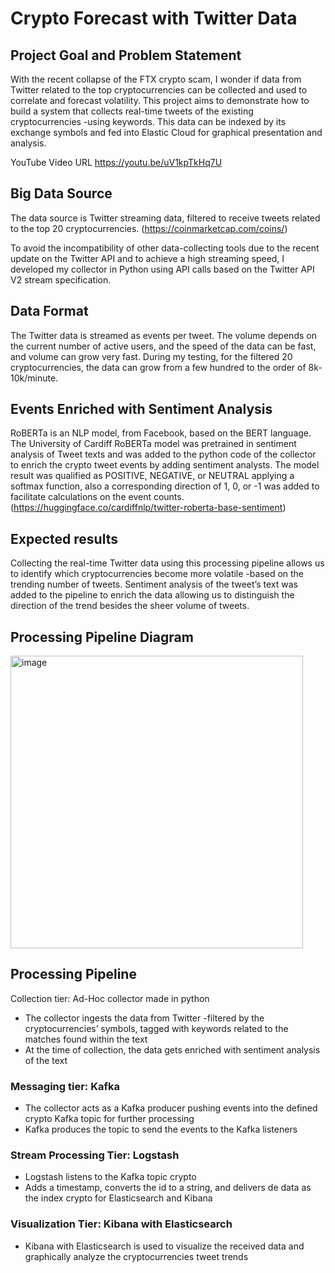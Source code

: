 # Crypto Forecast with Twitter Data

## Project Goal and Problem Statement
With the recent collapse of the FTX crypto scam, I wonder if data from Twitter related to the top cryptocurrencies can be collected and used to correlate and forecast volatility.
This project aims to demonstrate how to build a system that collects real-time tweets of the existing cryptocurrencies -using keywords. This data can be indexed by its exchange symbols and fed into Elastic Cloud for graphical presentation and analysis.

YouTube Video URL
https://youtu.be/uV1kpTkHq7U

## Big Data Source
The data source is Twitter streaming data, filtered to receive tweets related to the top 20 cryptocurrencies. (https://coinmarketcap.com/coins/)

To avoid the incompatibility of other data-collecting tools due to the recent update on the Twitter API and to achieve a high streaming speed, I developed my collector in Python using API calls based on the Twitter API V2 stream specification.

## Data Format
The Twitter data is streamed as events per tweet. The volume depends on the current number of active users, and the speed of the data can be fast, and volume can grow very fast. During my testing, for the filtered 20 cryptocurrencies, the data can grow from a few hundred to the order of 8k-10k/minute.

## Events Enriched with Sentiment Analysis
RoBERTa is an NLP model, from Facebook, based on the BERT language.
The University of Cardiff RoBERTa model was pretrained in sentiment analysis of Tweet texts and was added to the python code of the collector to enrich the crypto tweet events by adding sentiment analysts. The model result was qualified as POSITIVE, NEGATIVE, or NEUTRAL applying a softmax function, also a corresponding direction of 1, 0, or -1 was added to facilitate calculations on the event counts.
(https://huggingface.co/cardiffnlp/twitter-roberta-base-sentiment)

## Expected results
Collecting the real-time Twitter data using this processing pipeline allows us to identify which cryptocurrencies become more volatile -based on the trending number of tweets.
Sentiment analysis of the tweet’s text was added to the pipeline to enrich the data allowing us to distinguish the direction of the trend besides the sheer volume of tweets.

## Processing Pipeline Diagram
<img width="468" alt="image" src="https://user-images.githubusercontent.com/35944732/206832853-2cc2738d-97fe-41e4-8bfb-f9cc2714af02.png">


## Processing Pipeline
Collection tier: Ad-Hoc collector made in python

- The collector ingests the data from Twitter -filtered by the cryptocurrencies’ symbols, tagged with keywords related to the matches found within the text
- At the time of collection, the data gets enriched with sentiment analysis of the text

### Messaging tier: Kafka

- The collector acts as a Kafka producer pushing events into the defined crypto Kafka topic for further processing 
- Kafka produces the topic to send the events to the Kafka listeners

### Stream Processing Tier: Logstash 

- Logstash listens to the Kafka topic crypto
- Adds a timestamp, converts the id to a string, and delivers de data as the index crypto for Elasticsearch and Kibana

### Visualization Tier: Kibana with Elasticsearch

- Kibana with Elasticsearch is used to visualize the received data and graphically analyze the cryptocurrencies tweet trends
